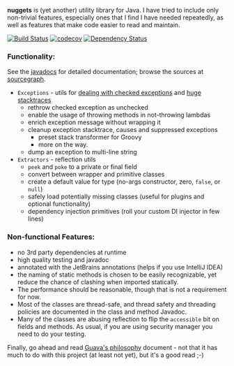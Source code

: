 **nuggets** is (yet another) utility library for Java. I have tried to include 
only non-trivial features, especially ones that I find I have needed repeatedly,
as well as features that make code easier to read and maintain. 

[![Build Status](https://travis-ci.org/ddimtirov/nuggets.svg?branch=master)](https://travis-ci.org/ddimtirov/nuggets)
[![codecov](https://codecov.io/gh/ddimtirov/nuggets/branch/master/graph/badge.svg)](https://codecov.io/gh/ddimtirov/nuggets) 
[![Dependency Status](https://www.versioneye.com/user/projects/57d2624987b0f6003c14ac1e/badge.svg?style=flat-square)](https://www.versioneye.com/user/projects/57d2624987b0f6003c14ac1e)

### Functionality:

See the [javadocs](https://ddimtirov.github.io/nuggets/javadoc/) for detailed documentation; 
browse the sources at [sourcegraph](https://sourcegraph.com/github.com/ddimtirov/nuggets@master).

- `Exceptions` - utils for [dealing with checked exceptions](https://kotlinlang.org/docs/reference/exceptions.html#checked-exceptions)
  and [huge stacktraces](https://dzone.com/articles/filtering-stack-trace-hell)
  - rethrow checked exception as unchecked
  - enable the usage of throwing methods in not-throwing lambdas
  - enrich exception message without wrapping it
  - cleanup exception stacktrace, causes and suppressed exceptions
    - preset stack transformer for Groovy
    - more on the way.
  - dump an exception to multi-line string
- `Extractors` - reflection utils  
  - `peek` and `poke` to a private or final field  
  - convert between wrapper and primitive classes
  - create a default value for type (no-args constructor, zero, `false`, or `null`)
  - safely load potentially missing classes (useful for plugins and optional functionality)
  - dependency injection primitives (roll your custom DI injector in few lines)
  

### Non-functional Features:
- no 3rd party dependencies at runtime
- high quality testing and javadoc
- annotated with the JetBrains annotations (helps if you use IntelliJ IDEA)
- the naming of static methods is chosen to be easily recognizable, 
  yet reduce the chance of clashing when imported statically.
- The performance should be reasonable, though that is not a requirement for now.
- Most of the classes are thread-safe, and thread safety and threading policies are
documented in the class and method Javadoc.
- Many of the classes are abusing reflection to flip the `accessible` bit on fields 
and methods. As usual, if you are using security manager you need to do your testing.

Finally, go ahead and read [Guava's philosophy](https://github.com/google/guava/wiki/PhilosophyExplained) 
document - not that it has much to do with this project (at least not yet), but it's a good read ;-)
